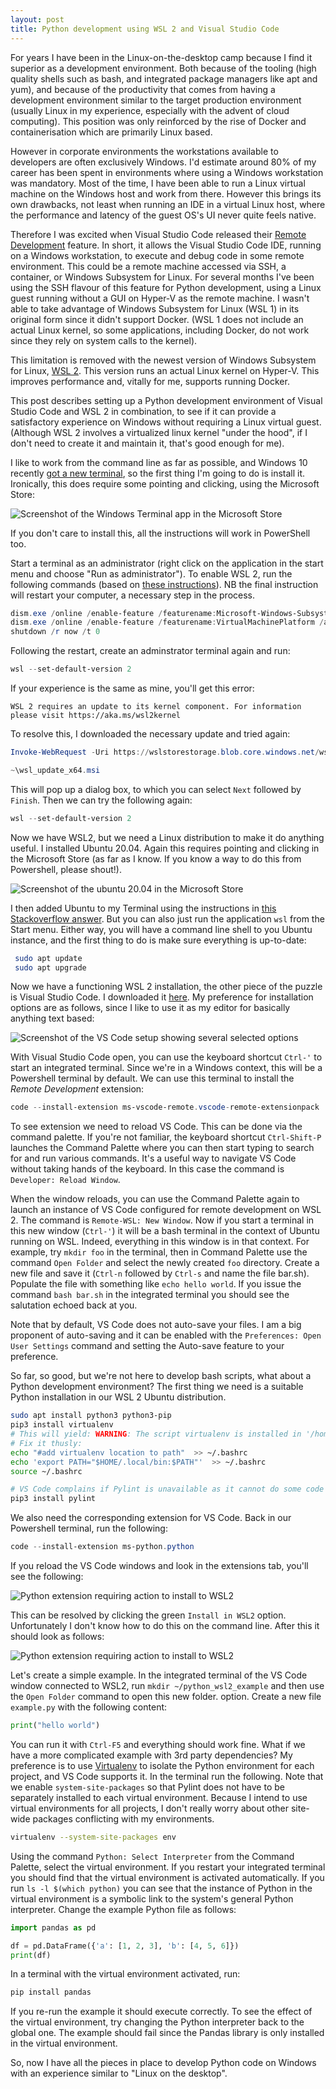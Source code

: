 ```yaml
---
layout: post
title: Python development using WSL 2 and Visual Studio Code
---
```


For years I have been in the Linux-on-the-desktop camp because I find it superior as a development environment.
Both because of the tooling (high quality shells such as bash, and integrated package managers like apt and yum), and
because of the productivity that comes from having a development environment similar to the target production environment 
(usually Linux in my experience, especially with the advent of cloud computing). This position was
only reinforced by the rise of Docker and containerisation which are primarily Linux based.

However in corporate environments the workstations available to developers are often exclusively Windows. I'd estimate
around 80% of my career has been spent in environments where using a Windows workstation was mandatory. Most of the time, I have 
been able to run a Linux virtual machine on the Windows host and work from there.
However this brings its own drawbacks, not least when running an IDE in a virtual Linux host, where the performance and latency
of the guest OS's UI never quite feels native.

Therefore I was excited when Visual Studio Code released their [Remote Development](https://code.visualstudio.com/docs/remote/remote-overview) feature.
In short, it allows the Visual Studio Code IDE, running on a Windows workstation, to execute and debug code in some remote
environment. This could be a remote machine accessed via SSH, a container, or Windows Subsystem for Linux. For several months I've been using the SSH
flavour of this feature for Python development, using a Linux guest running without a GUI on Hyper-V as the remote machine. I wasn't able to take advantage
of Windows Subsystem for Linux (WSL 1) in its original form since it didn't support Docker. (WSL 1 does not include an actual Linux kernel, 
so some applications, including Docker, do not work since they rely on system calls to the kernel).

This limitation is removed with the newest version of Windows Subsystem for Linux, [WSL 2](https://docs.microsoft.com/en-us/windows/wsl/wsl2-faq). This version
runs an actual Linux kernel on Hyper-V. This improves performance and, vitally for me, supports running Docker. 

This post describes setting up a Python development environment of Visual Studio Code and WSL 2 in combination, to see if it can provide a satisfactory experience
on Windows without requiring a Linux virtual guest. (Although WSL 2 involves a virtualized linux kernel "under the hood", if I don't need to create it and maintain it, that's
good enough for me).

I like to work from the command line as far as possible, and Windows 10 recently [got a new terminal](https://devblogs.microsoft.com/commandline/introducing-windows-terminal/),
so the first thing I'm going to do is install it. Ironically, this does require some pointing and clicking, using the Microsoft Store:

![Screenshot of the Windows Terminal app in the Microsoft Store](/img/getterminal.png)

If you don't care to install this, all the instructions will work in PowerShell too.

Start a terminal as an administrator (right click on the application in the start menu and choose "Run as administrator").
To enable WSL 2, run the following commands (based on [these instructions](https://www.omgubuntu.co.uk/how-to-install-wsl2-on-windows-10)).
NB the final instruction will restart your computer, a necessary step in the process.

```powershell
dism.exe /online /enable-feature /featurename:Microsoft-Windows-Subsystem-Linux /all /norestart
dism.exe /online /enable-feature /featurename:VirtualMachinePlatform /all /norestart
shutdown /r now /t 0
```

Following the restart, create an adminstrator terminal again and run:

```powershell
wsl --set-default-version 2
```    

If your experience is the same as mine, you'll get this error:

```
WSL 2 requires an update to its kernel component. For information please visit https://aka.ms/wsl2kernel
```

To resolve this, I downloaded the necessary update and tried again:

```powershell
Invoke-WebRequest -Uri https://wslstorestorage.blob.core.windows.net/wslblob/wsl_update_x64.msi -OutFile ~\wsl_update_x64.msi

~\wsl_update_x64.msi
```

This will pop up a dialog box, to which you can select `Next` followed by `Finish`. Then we can try the following again:

```powershell
wsl --set-default-version 2
```

Now we have WSL2, but we need a Linux distribution to make it do anything useful. I installed Ubuntu 20.04. 
Again this requires pointing and clicking in the Microsoft Store (as far as I know. If you know a way to do this from Powershell, please shout!).

![Screenshot of the ubuntu 20.04 in the Microsoft Store](/img/ubuntu.png)

I then added Ubuntu to my Terminal using the instructions in [this Stackoverflow answer](https://stackoverflow.com/a/57178686). 
But you can also just run the application `wsl` from the Start menu. Either way, you will have a command line shell to you Ubuntu instance,
and the first thing to do is make sure everything is up-to-date:

```bash
 sudo apt update
 sudo apt upgrade
 ```

Now we have a functioning WSL 2 installation, the other piece of the puzzle is Visual Studio Code. I downloaded it [here](https://code.visualstudio.com/download#).
My preference for installation options are as follows, since I like to use it as my editor for basically anything text based:

![Screenshot of the VS Code setup showing several selected options](/img/codesetup.png)

With Visual Studio Code open, you can use the keyboard shortcut `Ctrl-'` to start an integrated terminal. Since we're in a Windows context, this will be a Powershell terminal
by default. We can use this terminal to install the *Remote Development* extension:

```powershell
code --install-extension ms-vscode-remote.vscode-remote-extensionpack
```

To see extension we need to reload VS Code. This can be done via the command palette. If you're not familiar, the keyboard shortcut `Ctrl-Shift-P` launches
the Command Palette where you can then start typing to search for and run various commands. It's a useful way to navigate VS Code without taking hands of the keyboard. In this case the command is `Developer: Reload Window`.

When the window reloads, you can use the Command Palette again to launch an instance of VS Code configured for remote development on WSL 2. The command is
`Remote-WSL: New Window`. Now if you start a terminal in this new window (`Ctrl-'`) it will be a bash terminal in the context of Ubuntu running on WSL. Indeed, everything in this
window is in that context. For example, try `mkdir foo` in the terminal, then in Command Palette use the command `Open Folder` and select the newly created `foo` directory.
Create a new file and save it (`Ctrl-n` followed by `Ctrl-s` and name the file bar.sh). Populate the file with something like `echo hello world`. If you issue the command
`bash bar.sh` in the integrated terminal you should see the salutation echoed back at you.

Note that by default, VS Code does not auto-save your files. I am a big proponent of auto-saving and it can be enabled with the `Preferences: Open User Settings` command and setting the
Auto-save feature to your preference.

So far, so good, but we're not here to develop bash scripts, what about a Python development environment?
The first thing we need is a suitable Python installation in our WSL 2 Ubuntu distribution.
    
```bash    
sudo apt install python3 python3-pip
pip3 install virtualenv
# This will yield: WARNING: The script virtualenv is installed in '/home/mattc/.local/bin' which is not on PATH
# Fix it thusly:
echo "#add virtualenv location to path"  >> ~/.bashrc
echo 'export PATH="$HOME/.local/bin:$PATH"'  >> ~/.bashrc
source ~/.bashrc

# VS Code complains if Pylint is unavailable as it cannot do some code checking:
pip3 install pylint
```

We also need the corresponding extension for VS Code. Back in our Powershell terminal, run the following:

```powershell
code --install-extension ms-python.python
```

If you reload the VS Code windows and look in the extensions tab, you'll see the following:

![Python extension requiring action to install to WSL2](/img/install_in_wsl2.png)

This can be resolved by clicking the green `Install in WSL2` option. Unfortunately I don't know how to do
this on the command line. After this it should look as follows:

![Python extension requiring action to install to WSL2](/img/installed_in_wsl2.png)


Let's create a simple example. In the integrated terminal of the VS Code window connected to WSL2,
run `mkdir ~/python_wsl2_example` and then use the `Open Folder` command to open this new folder.
option. Create a new file `example.py` with the following content:

```python
print("hello world")
```

You can run it with `Ctrl-F5` and everything should work fine. What if we have a more complicated example with
3rd party dependencies? My preference is to use [Virtualenv](https://virtualenv.pypa.io/en/latest/) to isolate
the Python environment for each project, and VS Code supports it. In the terminal run the following. Note that we
enable `system-site-packages` so that Pylint does not have to be separately installed to each virtual environment. Because I intend to use virtual environments for all projects, I don't really worry about other site-wide packages conflicting with my environments.

```bash
virtualenv --system-site-packages env
```

Using the command `Python: Select Interpreter` from the Command Palette, select the virtual environment.
If you restart your integrated terminal you should find that the virtual environment is activated automatically.
If you run `ls -l $(which python)` you can see that the instance of Python in the virtual environment is a symbolic link
to the system's general Python interpreter. Change the example Python file as follows:
    
```python
import pandas as pd

df = pd.DataFrame({'a': [1, 2, 3], 'b': [4, 5, 6]})
print(df)
```

In a terminal with the virtual environment activated, run:

```bash
pip install pandas
```

If you re-run the example it should execute correctly. To see the effect of the virtual environment, try changing the Python interpreter back
to the global one. The example should fail since the Pandas library is only installed in the virtual environment.

So, now I have all the pieces in place to develop Python code on Windows with an experience similar to "Linux on the desktop". 
